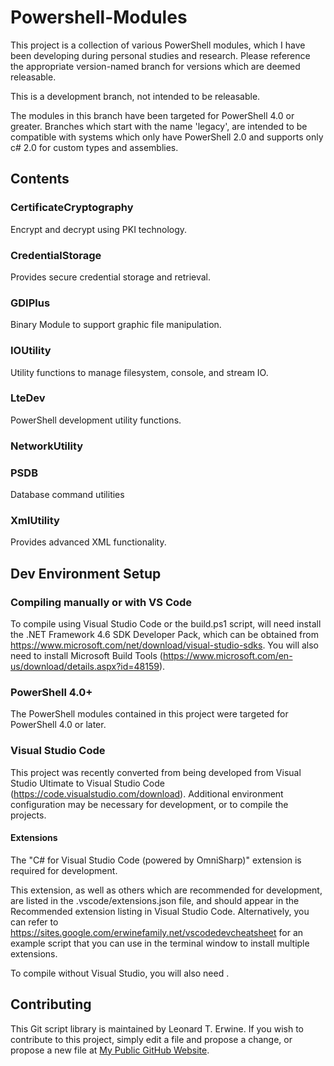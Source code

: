 # Powershell-Modules #

This project is a collection of various PowerShell modules, which I have been developing during personal studies and research.
Please reference the appropriate version-named branch for versions which are deemed releasable.

This is a development branch, not intended to be releasable.

The modules in this branch have been targeted for PowerShell 4.0 or greater.
Branches which start with the name 'legacy', are intended to be compatible with systems which only have PowerShell 2.0 and supports only c# 2.0 for custom types and assemblies.

## Contents ##

### CertificateCryptography ###

Encrypt and decrypt using PKI technology.

### CredentialStorage ###

Provides secure credential storage and retrieval.

### GDIPlus ###

Binary Module to support graphic file manipulation.

### IOUtility ###

Utility functions to manage filesystem, console, and stream IO.

### LteDev ###

PowerShell development utility functions.

### NetworkUtility ###

### PSDB ###

Database command utilities

### XmlUtility ###

Provides advanced XML functionality.

## Dev Environment Setup ##

### Compiling manually or with VS Code ###

To compile using Visual Studio Code or the build.ps1 script, will need install the .NET Framework 4.6 SDK Developer Pack, which can be obtained from <https://www.microsoft.com/net/download/visual-studio-sdks>. You will also
need to install Microsoft Build Tools (<https://www.microsoft.com/en-us/download/details.aspx?id=48159>).

### PowerShell 4.0+ ###

The PowerShell modules contained in this project were targeted for PowerShell 4.0 or later.

### Visual Studio Code ###

This project was recently converted from being developed from Visual Studio Ultimate to Visual Studio Code (<https://code.visualstudio.com/download>).
Additional environment configuration may be necessary for development, or to compile the projects.

#### Extensions ####

The "C# for Visual Studio Code (powered by OmniSharp)" extension is required for development.

This extension, as well as others which are recommended for development, are listed in the .vscode/extensions.json file, and
should appear in the Recommended extension listing in Visual Studio Code. Alternatively, you can refer to <https://sites.google.com/erwinefamily.net/vscodedevcheatsheet> for an example script that you can use in the terminal window to install multiple extensions.

To compile without Visual Studio, you will also need .

## Contributing ##

This Git script library is maintained by Leonard T. Erwine. If you wish to contribute to this project, simply edit a file and propose a change, or propose a new file at [My Public GitHub Website](https://github.com/lerwine/PowerShell-Modules.git).